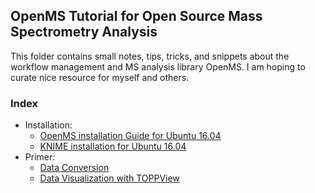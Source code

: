 ## OpenMS Tutorial for Open Source Mass Spectrometry Analysis

This folder contains small notes, tips, tricks, and snippets about the workflow management and MS analysis library OpenMS. I am hoping to curate nice resource for myself and others.

### __Index__

- Installation:
  - [OpenMS installation Guide for Ubuntu 16.04](./installation_openMS_ubuntu16.04.md)
  - [KNIME installation for Ubuntu 16.04](./installation_KNIME_OpenMS.md)
- Primer:
  - [Data Conversion](./primer_data_conversion.md)
  - [Data Visualization with TOPPView](./primer_TOPPView_data_visualization.md)
  
